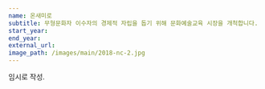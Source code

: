 ```yaml
---
name: 온새미로
subtitle: 무형문화자 이수자의 경제적 자립을 돕기 위해 문화예술교육 시장을 개척합니다.
start_year:
end_year:
external_url:
image_path: /images/main/2018-nc-2.jpg
---
```


임시로 작성.
